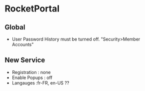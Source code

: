 # RocketPortal

## Global
- User Password History must be turned off.  "Security>Member Accounts"  

## New Service
- Registration : none
- Enable Popups : off
- Langauges :fr-FR, en-US ??
